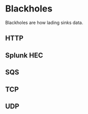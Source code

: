 # Blackholes

Blackholes are how lading sinks data.

## HTTP

## Splunk HEC

## SQS

## TCP

## UDP
